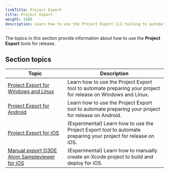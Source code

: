 ```yaml
---
linkTitle: Project Export
title: Project Export
weight: 1600
description: Learn how to use the Project Export CLI tooling to automate packaging and release of projects
---
```


The topics in this section provide information about how to use the **Project Export** tools for release.

## Section topics

| Topic | Description |
| - | - |
| [Project Export for Windows and Linux](project-export-pc) | Learn how to use the Project Export tool to automate preparing your project for release on Windows and Linux. |
| [Project Export for Android](project-export-android) |  Learn how to use the Project Export tool to automate preparing your project for release on Android. |
| [Project Export for iOS](project-export-ios) | (Experimental) Learn how to use the Project Export tool to automate preparing your project for release on iOS. |
| [Manual export O3DE Atom Sampleviewer for iOS](manual-export-atom-sampleviewer-ios) | (Experimental) Learn how to manually create an Xcode project to build and deploy for iOS. |